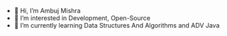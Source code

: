 - 👋 Hi, I’m Ambuj Mishra
- 👀 I’m interested in Development, Open-Source
- 🌱 I’m currently learning Data Structures And Algorithms and ADV Java

<!---
Ambuj03/Ambuj03 is a ✨ special ✨ repository because its `README.md` (this file) appears on your GitHub profile.
You can click the Preview link to take a look at your changes.
--->
